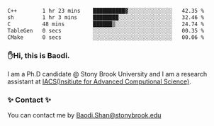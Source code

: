 <!--START_SECTION:waka-->

```txt
C++        1 hr 23 mins    ██████████▓░░░░░░░░░░░░░░   42.35 %
sh         1 hr 3 mins     ████████░░░░░░░░░░░░░░░░░   32.46 %
C          48 mins         ██████▒░░░░░░░░░░░░░░░░░░   24.74 %
TableGen   0 secs          ░░░░░░░░░░░░░░░░░░░░░░░░░   00.35 %
CMake      0 secs          ░░░░░░░░░░░░░░░░░░░░░░░░░   00.06 %
```

<!--END_SECTION:waka-->

### ✋Hi, this is Baodi. 

I am a Ph.D candidate @ Stony Brook University and I am a research assistant at [IACS(Insitiute for Advanced Computional Science)](https://iacs.stonybrook.edu/).

### ✨ Contact ✨

You can contact me by [Baodi.Shan@stonybrook.edu](mailto:Baodi.Shan@stonybrook.edu)





<!--
[![Anurag's GitHub stats](https://github-readme-stats.vercel.app/api?username=lwshanbd&theme=jolly&show_icons=true&count_private=true&include_all_commits=true)](https://github.com/anuraghazra/github-readme-stats)
**lwshanbd/lwshanbd** is a ✨ _special_ ✨ repository because its `README.md` (this file) appears on your GitHub profile.

Here are some ideas to get you started:

- 🔭 I’m currently working on ...
- 🌱 I’m currently learning ...
- 👯 I’m looking to collaborate on ...
- 🤔 I’m looking for help with ...
- 💬 Ask me about ...
- 📫 How to reach me: ...
- 😄 Pronouns: ...
- ⚡ Fun fact: ...
-->
